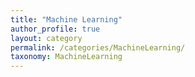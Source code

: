 ```yaml
---
title: "Machine Learning"
author_profile: true
layout: category
permalink: /categories/MachineLearning/
taxonomy: MachineLearning
---
```

